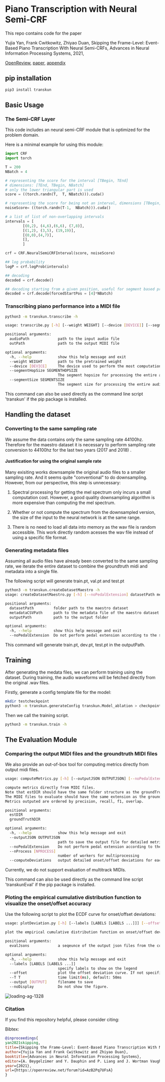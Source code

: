 # Piano Transcription with Neural Semi-CRF

This repo contains code for the paper

Yujia Yan, Frank Cwitkowitz, Zhiyao Duan, Skipping the Frame-Level: Event-Based Piano Transcription With Neural Semi-CRFs, Advances in Neural Information Processing Systems, 2021, 

[OpenReview](https://openreview.net/forum?id=AzB2Pq7UFsA), [paper](https://openreview.net/pdf?id=AzB2Pq7UFsA), [appendix](https://openreview.net/attachment?id=AzB2Pq7UFsA&name=supplementary_material)

## pip installation

```bash
pip3 install transkun
```

## Basic Usage

### The Semi-CRF Layer

This code includes an neural semi-CRF module that is optimized for the problem domain.  

Here is a minimal example for using this module:

```python
import CRF
import torch

T = 200
NBatch = 4

# representing the score for the interval [TBegin, TEnd]
# dimensions: [TEnd, TBegin, NBatch]
# only the lower triangular part is used
score = ((torch.randn(T,  T, NBatch))).cuda()

# representing the score for being not an interval, dimensions [TBegin, TBegin+1]
noiseScore= ((torch.randn(T-1,  NBatch))).cuda()

# a list of list of non-overlapping intervals
intervals = [
        [(0,2), (4,6),(6,6), (7,8)],
        [(1,2), (3,5), (19,19)],
        [(0,0),(4,7)],
        [],
        ]

crf = CRF.NeuralSemiCRFInterval(score, noiseScore)

## log probability
logP = crf.logProb(intervals)

## decoding
decoded = crf.decode()

## decoding starting from a given position, useful for segment based processing
decoded = crf.decode(forcedStartPos = [4]*NBatch)
```

### Transcribing piano performance into a MIDI file

```bash
python3 -m transkun.transcribe -h

usage: transcribe.py [-h] [--weight WEIGHT] [--device [DEVICE]] [--segmentHopSize SEGMENTHOPSIZE] [--segmentSize SEGMENTSIZE] audioPath outPath

positional arguments:
  audioPath             path to the input audio file
  outPath               path to the output MIDI file

optional arguments:
  -h, --help            show this help message and exit
  --weight WEIGHT       path to the pretrained weight
  --device [DEVICE]     The device used to perform the most computations (optional)
  --segmentHopSize SEGMENTHOPSIZE
                        The segment hopsize for processing the entire audio file (s)
  --segmentSize SEGMENTSIZE
                        The segment size for processing the entire audio file (s)
```

This command can also be used directly as the command line script 'transkun' if the pip package is installed.

## Handling the dataset

### Converting to the same sampling rate

We assume the data contains only the same sampling rate 44100hz. Therefore for the maestro dataset it is necessary to perform sampling rate conversion to 44100hz for the last two years (2017 and 2018) .  

#### Justification for using the original sample rate

Many exisiting works downsample the original audio files to a smaller sampling rate. And it seems quite "conventional" to do downsampling. However, from our perspective, this step is unnecessary:

1. Spectral processing for getting the mel spectrum only incurs a small computation cost. However, a good quality downsampling algorithm is more expensive than computing the mel spectrum.

2. Whether or not compute the spectrum from the downsampled version, the size of the input to the neural network is at the same range. 

3. There is no need to load all data into memory as the wav file is random accessible. This work directly random acesses the wav file instead of using a specific file format. 

### Generating metadata files

Assuming all audio files have already been converted to the same sampling rate, we iterate the entire dataset to combine the groundtruth midi and metadata into a single file.

The following script will generate train.pt, val.pt and test.pt

```bash
python3 -m transkun.createDatasetMaestro -h
usage: createDatasetMaestro.py [-h] [--noPedalExtension] datasetPath metadataCSVPath outputPath

positional arguments:
  datasetPath         folder path to the maestro dataset
  metadataCSVPath     path to the metadata file of the maestro dataset (csv)
  outputPath          path to the output folder

optional arguments:
  -h, --help          show this help message and exit
  --noPedalExtension  Do not perform pedal extension according to the sustain pedal
```

This command will generate train.pt, dev.pt, test.pt in the outputPath.

## Training

After generating the medata files, we can perform training using the dataset. During training, the audio waveforms will be fetched directly from the original .wav files.

Firstly, generate a config template file for the model:

```bash
mkdir testcheckpoint
python3 -m transkun.generateConfig transkun.Model_ablation > checkpoint/conf.json
```

Then we call the training script.

```bash
python3 -m transkun.train -h
```

## The Evaluation Module

### Comparing the output MIDI files and the groundtruth MIDI files

We also provide an out-of-box tool for computing metrics directly from output midi files.

```bash
usage: computeMetrics.py [-h] [--outputJSON OUTPUTJSON] [--noPedalExtension] [--nProcess [NPROCESS]] [--computeDeviations] estDIR groundTruthDIR

compute metrics directly from MIDI files.
Note that estDIR should have the same folder structure as the groundTruthDIR.
The MIDI files to evaluate should have the same extension as the ground truth.
Metrics outputed are ordered by precision, recall, f1, overlap.

positional arguments:
  estDIR
  groundTruthDIR

optional arguments:
  -h, --help            show this help message and exit
  --outputJSON OUTPUTJSON
                        path to save the output file for detailed metrics per audio file
  --noPedalExtension    Do not perform pedal extension according to the sustain pedal for the ground truch
  --nProcess [NPROCESS]
                        number of workers for multiprocessing
  --computeDeviations   output detailed onset/offset deviations for each matched note.
```

Currently, we do not support evaluation of multitrack MIDIs.

This command can also be used directly as the command line script 'transkunEval' if the pip package is installed.

### Ploting the empirical cumulative distribution function to visualize the onset/offset accuracy

Use the following script to plot the ECDF curve for onset/offset deviations:

```bash
usage: plotDeviation.py [-h] [--labels [LABELS [LABELS ...]]] [--offset] [--T T] [--output [OUTPUT]] [--noDisplay] evalJsons [evalJsons ...]

plot the empirical cumulative distribution function on onset/offset deviations

positional arguments:
  evalJsons             a seqeunce of the output json files from the computeMetrics script, the deviation output should be enabled

optional arguments:
  -h, --help            show this help message and exit
  --labels [LABELS [LABELS ...]]
                        specify labels to show on the legend
  --offset              plot the offset deviation curve. If not specified, onset deviation curve will be plotted
  --T T                 time limit(ms), default: 50ms
  --output [OUTPUT]     filename to save
  --noDisplay           Do not show the figure.
```

![loading-ag-1328](./assets/exampleDev.png)

### Citation

If you find this repository helpful, please consider citing:


Bibtex:

```bibtex
@inproceedings{
yan2021skipping,
title={Skipping the Frame-Level: Event-Based Piano Transcription With Neural Semi-{CRF}s},
author={Yujia Yan and Frank Cwitkowitz and Zhiyao Duan},
booktitle={Advances in Neural Information Processing Systems},
editor={A. Beygelzimer and Y. Dauphin and P. Liang and J. Wortman Vaughan},
year={2021},
url={https://openreview.net/forum?id=AzB2Pq7UFsA}
}
```
